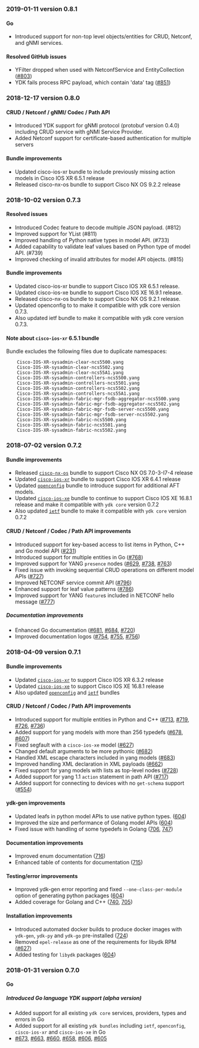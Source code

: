 ### 2019-01-11 version 0.8.1

#### Go
  * Introduced support for non-top level objects/entities for CRUD, Netconf, and gNMI services.

#### Resolved GitHub issues
  * YFilter dropped when used with NetconfService and EntityCollection ([#803](https://github.com/CiscoDevNet/ydk-gen/issues/803))
  * YDK fails process RPC payload, which contain 'data' tag ([#851](https://github.com/CiscoDevNet/ydk-gen/issues/851))


### 2018-12-17 version 0.8.0

#### CRUD / Netconf / gNMI/ Codec / Path API
  * Introduced YDK support for gNMI protocol (protobuf version 0.4.0) including CRUD service with gNMI Service Provider.
  * Added Netconf support for certificate-based authentication for multiple servers

#### Bundle improvements
  * Updated cisco-ios-xr bundle to include previously missing action models in Cisco IOS XR 6.5.1 release
  * Released cisco-nx-os bundle to support Cisco NX OS 9.2.2 release


### 2018-10-02 version 0.7.3

#### Resolved issues
  * Introduced Codec feature to decode multiple JSON payload. (#812)
  * Improved support for YList (#811)
  * Improved handling of Python native types in model API. (#733)
  * Added capability to validate leaf values based on Python type of model API. (#739)
  * Improved checking of invalid attributes for model API objects. (#815)

#### Bundle improvements
  * Updated cisco-ios-xr bundle to support Cisco IOS XR 6.5.1 release.
  * Updated cisco-ios-xe bundle to support Cisco IOS XE 16.9.1 release.
  * Released cisco-nx-os bundle to support Cisco NX OS 9.2.1 release.
  * Updated openconfig to to make it compatible with ydk core version 0.7.3.
  * Also updated ietf bundle to make it compatible with ydk core version 0.7.3.

#### Note about `cisco-ios-xr` 6.5.1 bundle
  Bundle excludes the following files due to duplicate namespaces:

```
    Cisco-IOS-XR-sysadmin-clear-ncs5500.yang
    Cisco-IOS-XR-sysadmin-clear-ncs5502.yang
    Cisco-IOS-XR-sysadmin-clear-ncs55A1.yang
    Cisco-IOS-XR-sysadmin-controllers-ncs5500.yang
    Cisco-IOS-XR-sysadmin-controllers-ncs5501.yang
    Cisco-IOS-XR-sysadmin-controllers-ncs5502.yang
    Cisco-IOS-XR-sysadmin-controllers-ncs55A1.yang
    Cisco-IOS-XR-sysadmin-fabric-mgr-fsdb-aggregator-ncs5500.yang
    Cisco-IOS-XR-sysadmin-fabric-mgr-fsdb-aggregator-ncs5502.yang
    Cisco-IOS-XR-sysadmin-fabric-mgr-fsdb-server-ncs5500.yang
    Cisco-IOS-XR-sysadmin-fabric-mgr-fsdb-server-ncs5502.yang
    Cisco-IOS-XR-sysadmin-fabric-ncs5500.yang
    Cisco-IOS-XR-sysadmin-fabric-ncs5501.yang
    Cisco-IOS-XR-sysadmin-fabric-ncs5502.yang
```

### 2018-07-02 version 0.7.2

#### Bundle improvements
* Released [`cisco-nx-os`](https://github.com/CiscoDevNet/ydk-gen/blob/master/profiles/bundles/cisco-nx-os-0_7_4.json) bundle to support Cisco NX OS 7.0-3-I7-4 release
* Updated [`cisco-ios-xr`](https://github.com/CiscoDevNet/ydk-gen/blob/master/profiles/bundles/cisco-ios-xr_6_4_1.json) bundle to support Cisco IOS XR 6.4.1 release
* Updated [`openconfig`](https://github.com/CiscoDevNet/ydk-gen/blob/master/profiles/bundles/openconfig_0_1_6.json) bundle to introduce support for additional AFT models.
* Updated [`cisco-ios-xe`](https://github.com/CiscoDevNet/ydk-gen/blob/master/profiles/bundles/cisco-ios-xe_16_8_1_post1.json) bundle to continue to support Cisco IOS XE 16.8.1 release and make it compatible with `ydk core` version 0.7.2
* Also updated [`ietf`](https://github.com/CiscoDevNet/ydk-gen/blob/master/profiles/bundles/ietf_0_1_5_post1.json) bundle to make it compatible with `ydk core` version 0.7.2

#### CRUD / Netconf / Codec / Path API improvements
* Introduced support for key-based access to list items in Python, C++ and Go model API ([#231](https://github.com/CiscoDevNet/ydk-gen/issues/231))
* Introduced support for multiple entities in Go ([#768](https://github.com/CiscoDevNet/ydk-gen/pull/768))
* Improved support for YANG `presence` nodes ([#629](https://github.com/CiscoDevNet/ydk-gen/pull/629), [#738](https://github.com/CiscoDevNet/ydk-gen/pull/738), [#763](https://github.com/CiscoDevNet/ydk-gen/pull/763))
* Fixed issue with invoking sequential CRUD operations on different model APIs ([#727](https://github.com/CiscoDevNet/ydk-gen/issues/727))
* Improved NETCONF service commit API ([#796](https://github.com/CiscoDevNet/ydk-gen/issues/796))
* Enhanced support for leaf value patterns ([#786](https://github.com/CiscoDevNet/ydk-gen/issues/786))
* Improved support for YANG `feature`s included in NETCONF hello message ([#777](https://github.com/CiscoDevNet/ydk-gen/issues/777))

##### Documentation improvements
* Enhanced Go documentation ([#681](https://github.com/CiscoDevNet/ydk-gen/issues/681), [#684](https://github.com/CiscoDevNet/ydk-gen/issues/684), [#720](https://github.com/CiscoDevNet/ydk-gen/issues/720))
* Improved documentation logos ([#754](https://github.com/CiscoDevNet/ydk-gen/issues/754), [#755](https://github.com/CiscoDevNet/ydk-gen/issues/755), [#756](https://github.com/CiscoDevNet/ydk-gen/issues/756))

### 2018-04-09 version 0.7.1

#### Bundle improvements
  * Updated [`cisco-ios-xr`](https://github.com/CiscoDevNet/ydk-gen/blob/master/profiles/bundles/cisco-ios-xr_6_3_2.json) to support Cisco IOS XR 6.3.2 release
  * Updated [`cisco-ios-xe`](https://github.com/CiscoDevNet/ydk-gen/blob/master/profiles/bundles/cisco-ios-xe_16_8_1.json) to support Cisco IOS XE 16.8.1 release
  * Also updated [`openconfig`](https://github.com/CiscoDevNet/ydk-gen/blob/master/profiles/bundles/openconfig_0_1_5.json) and [`ietf`](https://github.com/CiscoDevNet/ydk-gen/blob/master/profiles/bundles/ietf_0_1_5.json) bundles

#### CRUD / Netconf / Codec / Path API improvements
  * Introduced support for multiple entities in Python and C++ ([#713](https://github.com/CiscoDevNet/ydk-gen/issues/713), [#719](https://github.com/CiscoDevNet/ydk-gen/issues/719), [#726](https://github.com/CiscoDevNet/ydk-gen/issues/726), [#736](https://github.com/CiscoDevNet/ydk-gen/issues/736))
  * Added support for yang models with more than 256 typedefs ([#678](https://github.com/CiscoDevNet/ydk-gen/issues/678), [#607](https://github.com/CiscoDevNet/ydk-gen/issues/607))
  * Fixed segfault with a `cisco-ios-xe` model ([#627](https://github.com/CiscoDevNet/ydk-gen/issues/627))
  * Changed default arguments to be more pythonic ([#682](https://github.com/CiscoDevNet/ydk-gen/issues/682))
  * Handled XML escape characters included in yang models ([#683](https://github.com/CiscoDevNet/ydk-gen/issues/683))
  * Improved handling XML declaration in XML payloads ([#662](https://github.com/CiscoDevNet/ydk-gen/issues/662))
  * Fixed support for yang models with lists as top-level nodes ([#728](https://github.com/CiscoDevNet/ydk-gen/issues/728))
  * Added support for yang 1.1 `action` statement in path API ([#717](https://github.com/CiscoDevNet/ydk-gen/issues/717))
  * Added support for connecting to devices with no `get-schema` support ([#554](https://github.com/CiscoDevNet/ydk-gen/issues/544))

#### ydk-gen improvements
  * Updated leafs in python model APIs to use native python types. ([604](https://github.com/CiscoDevNet/ydk-gen/issues/604))
  * Improved the size and performance of Golang model APIs ([604](https://github.com/CiscoDevNet/ydk-gen/issues/604))
  * Fixed issue with handling of some typedefs in Golang ([706](https://github.com/CiscoDevNet/ydk-gen/issues/706), [747](https://github.com/CiscoDevNet/ydk-gen/issues/747))

#### Documentation improvements
  * Improved enum documentation ([716](https://github.com/CiscoDevNet/ydk-gen/issues/716))
  * Enhanced table of contents for documentation ([715](https://github.com/CiscoDevNet/ydk-gen/issues/715))

#### Testing/error improvements
  * Improved ydk-gen error reporting and fixed `--one-class-per-module` option of generating python packages ([604](https://github.com/CiscoDevNet/ydk-gen/issues/604))
  * Added coverage for Golang and C++ ([740](https://github.com/CiscoDevNet/ydk-gen/issues/740), [705](https://github.com/CiscoDevNet/ydk-gen/issues/705))

#### Installation improvements
  * Introduced automated docker builds to produce docker images with `ydk-gen`, `ydk-py` and `ydk-go` pre-installed ([724](https://github.com/CiscoDevNet/ydk-gen/issues/724))
  * Removed `epel-release` as one of the requirements for libydk RPM ([#627](https://github.com/CiscoDevNet/ydk-gen/issues/627))
  * Added testing for `libydk` packages ([604](https://github.com/CiscoDevNet/ydk-gen/issues/604))

### 2018-01-31 version 0.7.0

#### Go
##### Introduced Go language YDK support (alpha version)
* Added support for all existing `ydk core` services, providers, types and errors in Go
* Added support for all existing `ydk bundles` including `ietf`, `openconfig`, `cisco-ios-xr` and `cisco-ios-xe` in Go
* [#673](https://github.com/CiscoDevNet/ydk-gen/pull/673), [#663](https://github.com/CiscoDevNet/ydk-gen/pull/), [#660](https://github.com/CiscoDevNet/ydk-gen/pull/660), [#658](https://github.com/CiscoDevNet/ydk-gen/pull/658), [#606](https://github.com/CiscoDevNet/ydk-gen/pull/606), [#605](https://github.com/CiscoDevNet/ydk-gen/pull/605)
